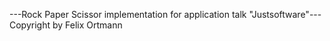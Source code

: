 ---Rock Paper Scissor implementation for application talk "Justsoftware"---
Copyright by Felix Ortmann

